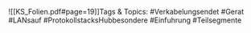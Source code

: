 
![[KS_Folien.pdf#page=19]]Tags & Topics:
   #Verkabelungsendet
   #Gerat
   #LANsauf
   #ProtokollstacksHubbesondere
   #Einfuhrung
   #Teilsegmente